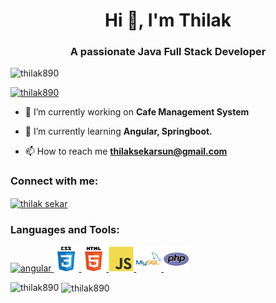 <h1 align="center">Hi 👋, I'm Thilak</h1>
<h3 align="center">A passionate Java Full Stack Developer</h3>

<p align="left"> <img src="https://komarev.com/ghpvc/?username=thilak890&label=Profile%20views&color=0e75b6&style=flat" alt="thilak890" /> </p>

<p align="left"> <a href="https://github.com/ryo-ma/github-profile-trophy"><img src="https://github-profile-trophy.vercel.app/?username=thilak890" alt="thilak890" /></a> </p>

- 🔭 I’m currently working on **Cafe Management System**

- 🌱 I’m currently learning **Angular, Springboot.**

- 📫 How to reach me **thilaksekarsun@gmail.com**

<h3 align="left">Connect with me:</h3>
<p align="left">
<a href="https://linkedin.com/in/thilak sekar" target="blank"><img align="center" src="https://raw.githubusercontent.com/rahuldkjain/github-profile-readme-generator/master/src/images/icons/Social/linked-in-alt.svg" alt="thilak sekar" height="30" width="40" /></a>
</p>

<h3 align="left">Languages and Tools:</h3>
<p align="left"> <a href="https://angular.io" target="_blank" rel="noreferrer"> <img src="https://angular.io/assets/images/logos/angular/angular.svg" alt="angular" width="40" height="40"/> </a> <a href="https://www.w3schools.com/css/" target="_blank" rel="noreferrer"> <img src="https://raw.githubusercontent.com/devicons/devicon/master/icons/css3/css3-original-wordmark.svg" alt="css3" width="40" height="40"/> </a> <a href="https://www.w3.org/html/" target="_blank" rel="noreferrer"> <img src="https://raw.githubusercontent.com/devicons/devicon/master/icons/html5/html5-original-wordmark.svg" alt="html5" width="40" height="40"/> </a> <a href="https://developer.mozilla.org/en-US/docs/Web/JavaScript" target="_blank" rel="noreferrer"> <img src="https://raw.githubusercontent.com/devicons/devicon/master/icons/javascript/javascript-original.svg" alt="javascript" width="40" height="40"/> </a> <a href="https://www.mysql.com/" target="_blank" rel="noreferrer"> <img src="https://raw.githubusercontent.com/devicons/devicon/master/icons/mysql/mysql-original-wordmark.svg" alt="mysql" width="40" height="40"/> </a> <a href="https://www.php.net" target="_blank" rel="noreferrer"> <img src="https://raw.githubusercontent.com/devicons/devicon/master/icons/php/php-original.svg" alt="php" width="40" height="40"/> </a> </p>

<p><img align="left" src="https://github-readme-stats.vercel.app/api/top-langs?username=thilak890&show_icons=true&locale=en&layout=compact" alt="thilak890" /></p>

<p>&nbsp;<img align="center" src="https://github-readme-stats.vercel.app/api?username=thilak890&show_icons=true&locale=en" alt="thilak890" /></p>
